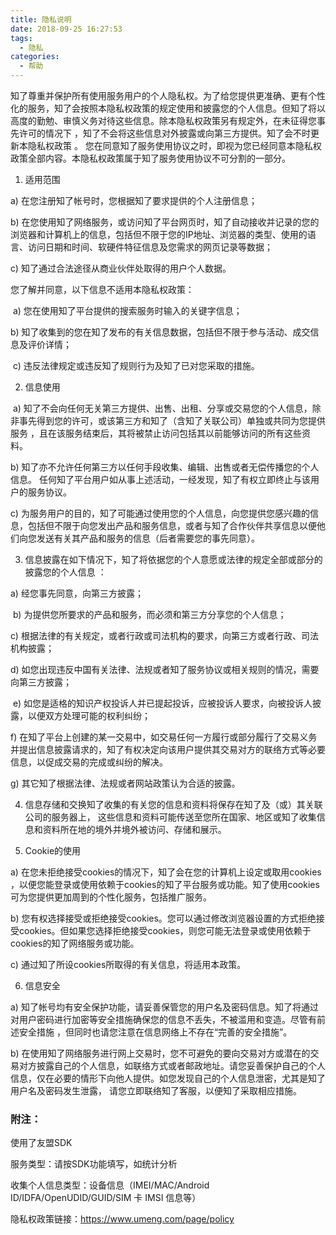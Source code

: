 ```yaml
---
title: 隐私说明
date: 2018-09-25 16:27:53
tags:
  - 隐私
categories:
  - 帮助
---
```


知了尊重并保护所有使用服务用户的个人隐私权。为了给您提供更准确、更有个性化的服务，知了会按照本隐私权政策的规定使用和披露您的个人信息。但知了将以高度的勤勉、审慎义务对待这些信息。除本隐私权政策另有规定外，在未征得您事先许可的情况下 ，知了不会将这些信息对外披露或向第三方提供。知了会不时更新本隐私权政策 。 您在同意知了服务使用协议之时，即视为您已经同意本隐私权政策全部内容。本隐私权政策属于知了服务使用协议不可分割的一部分。

1. 适用范围

a) 在您注册知了帐号时，您根据知了要求提供的个人注册信息；

b) 在您使用知了网络服务，或访问知了平台网页时，知了自动接收并记录的您的浏览器和计算机上的信息，包括但不限于您的IP地址、浏览器的类型、使用的语言、访问日期和时间、软硬件特征信息及您需求的网页记录等数据；

c) 知了通过合法途径从商业伙伴处取得的用户个人数据。

您了解并同意，以下信息不适用本隐私权政策：

&nbsp;a) 您在使用知了平台提供的搜索服务时输入的关键字信息；

b) 知了收集到的您在知了发布的有关信息数据，包括但不限于参与活动、成交信息及评价详情；

&nbsp;c) 违反法律规定或违反知了规则行为及知了已对您采取的措施。

2. 信息使用

&nbsp;a) 知了不会向任何无关第三方提供、出售、出租、分享或交易您的个人信息，除非事先得到您的许可，或该第三方和知了（含知了关联公司）单独或共同为您提供服务 ，且在该服务结束后，其将被禁止访问包括其以前能够访问的所有这些资料。

b) 知了亦不允许任何第三方以任何手段收集、编辑、出售或者无偿传播您的个人信息。 任何知了平台用户如从事上述活动，一经发现，知了有权立即终止与该用户的服务协议。

c) 为服务用户的目的，知了可能通过使用您的个人信息，向您提供您感兴趣的信息，包括但不限于向您发出产品和服务信息，或者与知了合作伙伴共享信息以便他们向您发送有关其产品和服务的信息（后者需要您的事先同意）。

3. 信息披露在如下情况下，知了将依据您的个人意愿或法律的规定全部或部分的披露您的个人信息 ：

a) 经您事先同意，向第三方披露；

&nbsp;b) 为提供您所要求的产品和服务，而必须和第三方分享您的个人信息；

c) 根据法律的有关规定，或者行政或司法机构的要求，向第三方或者行政、司法机构披露；

d) 如您出现违反中国有关法律、法规或者知了服务协议或相关规则的情况，需要向第三方披露；

&nbsp;e) 如您是适格的知识产权投诉人并已提起投诉，应被投诉人要求，向被投诉人披露，以便双方处理可能的权利纠纷；

f) 在知了平台上创建的某一交易中，如交易任何一方履行或部分履行了交易义务并提出信息披露请求的，知了有权决定向该用户提供其交易对方的联络方式等必要信息，以促成交易的完成或纠纷的解决。

g) 其它知了根据法律、法规或者网站政策认为合适的披露。

4. 信息存储和交换知了收集的有关您的信息和资料将保存在知了及（或）其关联公司的服务器上， 这些信息和资料可能传送至您所在国家、地区或知了收集信息和资料所在地的境外并境外被访问、存储和展示。

5. Cookie的使用

a) 在您未拒绝接受cookies的情况下，知了会在您的计算机上设定或取用cookies ，以便您能登录或使用依赖于cookies的知了平台服务或功能。知了使用cookies可为您提供更加周到的个性化服务，包括推广服务。

b) 您有权选择接受或拒绝接受cookies。您可以通过修改浏览器设置的方式拒绝接受cookies。但如果您选择拒绝接受cookies，则您可能无法登录或使用依赖于cookies的知了网络服务或功能。

c) 通过知了所设cookies所取得的有关信息，将适用本政策。

6. 信息安全

a) 知了帐号均有安全保护功能，请妥善保管您的用户名及密码信息。知了将通过对用户密码进行加密等安全措施确保您的信息不丢失，不被滥用和变造。尽管有前述安全措施 ，但同时也请您注意在信息网络上不存在“完善的安全措施”。

b) 在使用知了网络服务进行网上交易时，您不可避免的要向交易对方或潜在的交易对方披露自己的个人信息，如联络方式或者邮政地址。请您妥善保护自己的个人信息，仅在必要的情形下向他人提供。如您发现自己的个人信息泄密，尤其是知了用户名及密码发生泄露， 请您立即联络知了客服，以便知了采取相应措施。

### 附注：
使用了友盟SDK

服务类型：请按SDK功能填写，如统计分析

收集个人信息类型：设备信息（IMEI/MAC/Android ID/IDFA/OpenUDID/GUID/SIM 卡 IMSI 信息等）

隐私权政策链接：https://www.umeng.com/page/policy


